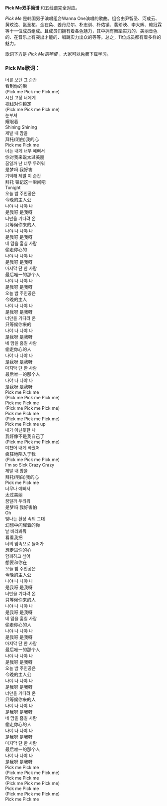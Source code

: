 

**Pick Me双手简谱** 和五线谱完全对应。

_Pick Me_ 是韩国男子演唱组合Wanna
One演唱的歌曲。组合由尹智圣、河成云、黄旼泫、邕圣祐、金在奂、姜丹尼尔、朴志训、朴佑镇、裴珍映、李大辉、赖冠霖等十一位成员组成。且成员们拥有着各色魅力，其中拥有舞蹈实力的、美丽音色的、在音乐上有突出才能的、唱跳实力出众的等等。总之，11位成员都有着多样的魅力。

歌词下方是 _Pick Me钢琴谱_ ，大家可以免费下载学习。

### Pick Me歌词：

너를 보던 그 순간  
看到你的瞬  
(Pick me Pick me Pick me)  
시선 고정 너에게  
视线对你锁定  
(Pick me Pick me Pick me)  
눈부셔  
耀眼着  
Shining Shining  
제발 내 맘을  
拜托(明白)我的心  
Pick me Pick me  
너는 내게 너무 예뻐서  
你对我来说太过美丽  
꿈일까 난 너무 두려워  
是梦吗 我好害  
기억해 제발 이 순간  
拜托 铭记这一瞬间吧  
Tonight  
오늘 밤 주인공은  
今晚的主人公  
나야 나 나야 나  
是我呀 是我呀  
너만을 기다려 온  
只等候你来的人  
나야 나 나야 나  
是我呀 是我呀  
네 맘을 훔칠 사람  
偷走你心的  
나야 나 나야 나  
是我呀 是我呀  
마지막 단 한 사람  
最后唯一的那个人  
나야 나 나야 나  
是我呀 是我呀  
오늘 밤 주인공은  
今晚的主人  
나야 나 나야 나  
是我呀 是我呀  
너만을 기다려 온  
只等候你来的  
나야 나 나야 나  
是我呀 是我呀  
네 맘을 훔칠 사람  
偷走你心的人  
나야 나 나야 나  
是我呀 是我呀  
마지막 단 한 사람  
最后唯一的那个人  
나야 나 나야 나  
是我呀 是我呀  
Pick me Pick me  
(Pick me Pick me Pick me)  
Pick me Pick me  
(Pick me Pick me Pick me)  
Pick me Pick me  
(Pick me Pick me Pick me)  
Pick me Pick me up  
내가 아닌듯한 나  
我好像不是我自己了  
(Pick me Pick me Pick me)  
미쳤어 내게 빠졌어  
疯狂地陷入于我  
(Pick me Pick me Pick me)  
I'm so Sick Crazy Crazy  
제발 내 맘을  
拜托(明白)我的心  
Pick me Pick me  
너무나 예뻐서  
太过美丽  
꿈일까 두려워  
是梦吗 我好害怕  
Oh  
빛나는 환상 속의 그대  
幻想中闪耀着的你  
날 바라봐줘  
看看我把  
너의 맘속으로 들어가  
想走进你的心  
함께하고 싶어  
想要和你在  
오늘 밤 주인공은  
今晚的主人公  
나야 나 나야 나  
是我呀 是我呀  
너만을 기다려 온  
只等候你来的人  
나야 나 나야 나  
是我呀 是我呀  
네 맘을 훔칠 사람  
偷走你心的人  
나야 나 나야 나  
是我呀 是我呀  
마지막 단 한 사람  
最后唯一的那个人  
나야 나 나야 나  
是我呀 是我呀  
오늘 밤 주인공은  
今晚的主人公  
나야 나 나야 나  
是我呀 是我呀  
너만을 기다려 온  
只等候你来的人  
나야 나 나야 나  
是我呀 是我呀  
네 맘을 훔칠 사람  
偷走你心的人  
나야 나 나야 나  
是我呀 是我呀  
마지막 단 한 사람  
最后唯一的那个人  
나야 나 나야 나  
是我呀 是我呀  
Pick me Pick me  
(Pick me Pick me Pick me)  
Pick me Pick me  
(Pick me Pick me Pick me)  
Pick me Pick me  
(Pick me Pick me Pick me)  
Pick me Pick me

